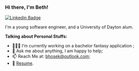 ### Hi there, I'm Beth!

[![Linkedin Badge](https://img.shields.io/badge/-LinkedIn-0e76a8?style=flat-square&logo=Linkedin&logoColor=white)](https://www.linkedin.com/in/beth-hosek/)

I'm a young software engineer, and a University of Dayton alum. 


**Talking about Personal Stuffs:**

- 👨🏻‍💻 I’m currently working on a bachelor fantasy application ;
- 💬 Ask me about anything, I am happy to help;
- 📫 Reach Me at: bhosek@outlook.com;
- 📝 [Resume](https://gkassym.netlify.app/Resume.pdf).

